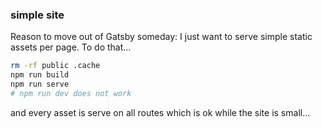 ### simple site



Reason to move out of Gatsby someday: 
I just want to serve simple static assets per page. To do that...
```sh
rm -rf public .cache
npm run build
npm run serve
# npm run dev does not work
```
and every asset is serve on all routes which is ok while the site is small...